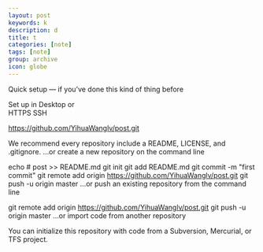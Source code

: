 ```yaml
---
layout: post
keywords: k
description: d
title: t
categories: [note]
tags: [note]
group: archive
icon: globe
---
```


Quick setup — if you’ve done this kind of thing before

 Set up in Desktop  or  
 HTTPS
 SSH

https://github.com/YihuaWanglv/post.git

We recommend every repository include a README, LICENSE, and .gitignore.
…or create a new repository on the command line


echo # post >> README.md
git init
git add README.md
git commit -m "first commit"
git remote add origin https://github.com/YihuaWanglv/post.git
git push -u origin master
…or push an existing repository from the command line


git remote add origin https://github.com/YihuaWanglv/post.git
git push -u origin master
…or import code from another repository

You can initialize this repository with code from a Subversion, Mercurial, or TFS project.


